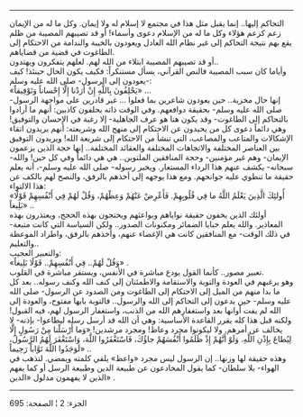 ------------------------------------------------------------------------

التحاكم إليها.. إنما يقبل مثل هذا في مجتمع لا إسلام له ولا إيمان. وكل ما
له من الإيمان زعم كزعم هؤلاء وكل ما له من الإسلام دعوى وأسماء! أو قد
تصيبهم المصيبة من ظلم يقع بهم نتيجة التحاكم إلى غير نظام الله العادل
ويعودون بالخيبة والندامة من الاحتكام إلى الطاغوت في قضية من قضاياهم.  
أو قد تصيبهم المصيبة ابتلاء من الله لهم. لعلهم يتفكرون ويهتدون..  
وأياما كان سبب المصيبة فالنص القرآني، يسأل مستنكراً: فكيف يكون الحال
حينئذ! كيف يعودون إلى الرسول- صلى الله عليه وسلم-:  
«يَحْلِفُونَ بِاللَّهِ إِنْ أَرَدْنا إِلَّا إِحْساناً وَتَوْفِيقاً» ...  
إنها حال مخزية.. حين يعودون شاعرين بما فعلوا ... غير قادرين على مواجهة
الرسول- صلى الله عليه وسلم- بحقيقة دوافعهم. وفي الوقت ذاته يحلفون
كاذبين: أنهم ما أرادوا بالتحاكم إلى الطاغوت- وقد يكون هنا هو عرف
الجاهلية- إلا رغبة في الإحسان والتوفيق! وهي دائماً دعوى كل من يحيدون عن
الاحتكام إلى منهج الله وشريعته: أنهم يريدون اتقاء الإشكالات والمتاعب
والمصاعب، التي تنشأ من الاحتكام إلى شريعة الله! ويريدون التوفيق بين
العناصر المختلفة والاتجاهات المختلفة والعقائد المختلفة.. إنها حجة الذين
يزعمون الإيمان- وهم غير مؤمنين- وحجة المنافقين الملتوين.. هي هي دائماً
وفي كل حين! والله- سبحانه- يكشف عنهم هذا الرداء المستعار. ويخبر رسوله-
صلى الله عليه وسلم-، أنه يعلم حقيقة ما تنطوي عليه جوانحهم. ومع هذا يوجهه
إلى أخذهم بالرفق، والنصح لهم بالكف عن هذا الالتواء:  
«أُولئِكَ الَّذِينَ يَعْلَمُ اللَّهُ ما فِي قُلُوبِهِمْ. فَأَعْرِضْ عَنْهُمْ وَعِظْهُمْ، وَقُلْ لَهُمْ فِي أَنْفُسِهِمْ
قَوْلًا بَلِيغاً» ..  
أولئك الذين يخفون حقيقة نواياهم وبواعثهم ويحتجون بهذه الحجج، ويعتذرون
بهذه المعاذير. والله يعلم خبايا الضمائر ومكنونات الصدور.. ولكن السياسة
التي كانت متبعة- في ذلك الوقت- مع المنافقين كانت هي الإغضاء عنهم، وأخذهم
بالرفق، واطراد الموعظة والتعليم..  
والتعبير العجيب:  
«وَقُلْ لَهُمْ.. فِي أَنْفُسِهِمْ.. قَوْلًا بَلِيغاً» .  
تعبير مصور.. كأنما القول يودع مباشرة في الأنفس، ويستقر مباشرة في
القلوب.  
وهو يرغبهم في العودة والتوبة والاستقامة والاطمئنان إلى كنف الله وكنف
رسوله.. بعد كل ما بدا منهم من الميل إلى الاحتكام إلى الطاغوت ومن الصدود
عن الرسول- صلى الله عليه وسلم- حين يدعون إلى التحاكم إلى الله والرسول..
فالتوبة بابها مفتوح، والعودة إلى الله لم يفت أوانها بعد واستغفارهم الله
من الذنب، واستغفار الرسول لهم، فيه القبول! ولكنه قبل هذا كله يقرر
القاعدة الأساسية: وهي أن الله قد أرسل رسله ليطاعوا- بإذنه- لا يخالف عن
أمرهم. ولا ليكونوا مجرد وعاظ! ومجرد مرشدين! «وَما أَرْسَلْنا مِنْ رَسُولٍ إِلَّا
لِيُطاعَ بِإِذْنِ اللَّهِ. وَلَوْ أَنَّهُمْ إِذْ ظَلَمُوا أَنْفُسَهُمْ جاؤُكَ، فَاسْتَغْفَرُوا اللَّهَ، وَاسْتَغْفَرَ
لَهُمُ الرَّسُولُ، لَوَجَدُوا اللَّهَ تَوَّاباً رَحِيماً» ..  
وهذه حقيقة لها وزنها.. إن الرسول ليس مجرد «واعظ» يلقي كلمته ويمضي. لتذهب
في الهواء- بلا سلطان- كما يقول المخادعون عن طبيعة الدين وطبيعة الرسل أو
كما يفهم الذين لا يفهمون مدلول «الدين» .

------------------------------------------------------------------------

الجزء: 2 ¦ الصفحة: 695
